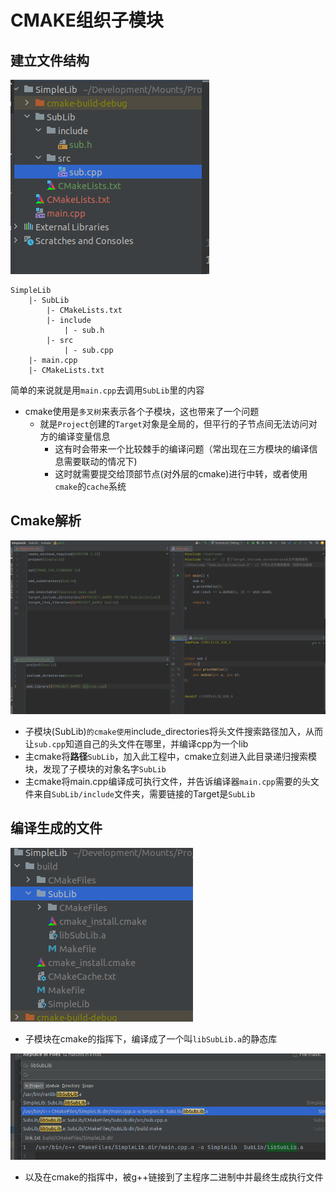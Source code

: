# CMAKE组织子模块

## 建立文件结构

![image-20230219141413378](./assets/image-20230219141413378.png)

```
SimpleLib
	|- SubLib
		|- CMakeLists.txt
		|- include
			| - sub.h
	    |- src
			| - sub.cpp
	|- main.cpp
	|- CMakeLists.txt
```

简单的来说就是用`main.cpp`去调用`SubLib`里的内容

- cmake使用是`多叉树`来表示各个子模块，这也带来了一个问题
  - 就是`Project`创建的`Target`对象是全局的，但平行的子节点间无法访问对方的编译变量信息
    - 这有时会带来一个比较棘手的编译问题（常出现在三方模块的编译信息需要联动的情况下)
    - 这时就需要提交给顶部节点(对外层的cmake)进行中转，或者使用`cmake`的`cache`系统



## Cmake解析

![image-20230219142722640](./assets/image-20230219142722640.png)

- 子模块(SubLib)`的cmake使用`include_directories将头文件搜索路径加入，从而让`sub.cpp`知道自己的头文件在哪里，并编译cpp为一个lib
- 主cmake将**路径**`SubLib`，加入此工程中，cmake立刻进入此目录递归搜索模块，发现了子模块的对象名字`SubLib`
- 主cmake将main.cpp编译成可执行文件，并告诉编译器`main.cpp`需要的头文件来自`SubLib/include`文件夹，需要链接的Target是`SubLib`



## 编译生成的文件

![image-20230219143835553](./assets/image-20230219143835553.png)

- 子模块在cmake的指挥下，编译成了一个叫`libSubLib.a`的静态库

![image-20230219144824620](./assets/image-20230219144824620.png)

- 以及在cmake的指挥中，被g++链接到了主程序二进制中并最终生成执行文件
